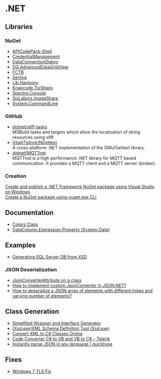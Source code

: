 # .NET

## Libraries

### NuGet

* [APICodePack-Shell](https://www.nuget.org/packages/WindowsAPICodePack-Shell/#readme-body-tab)
* [CredentialManagement](https://www.nuget.org/packages/CredentialManagement/)
* [DataConnectionDialog](https://www.nuget.org/packages/DataConnectionDialog/1.2)
* [DG.AdvancedDataGridView](https://www.nuget.org/packages/DG.AdvancedDataGridView)
* [FCTB](https://www.nuget.org/packages/FCTB/)
* [Serilog](https://www.nuget.org/packages/Serilog/)
* [Lib.Harmony](https://www.nuget.org/packages/lib.harmony)
* [Knapcode.TorSharp](https://www.nuget.org/packages/Knapcode.TorSharp)
* [Spectre.Console](https://www.nuget.org/packages/spectre.console)
* [SixLabors.ImageSharp](https://www.nuget.org/packages/SixLabors.ImageSharp/)
* [System.CommandLine](https://www.nuget.org/packages/System.CommandLine)

### GitHub

* [dotnet/xliff-tasks](https://github.com/dotnet/xliff-tasks)  
MSBuild tasks and targets which allow the localization of string resources using xliff.
* [VitaliiTsilnyk/NGettext](https://github.com/VitaliiTsilnyk/NGettext)  
A cross-platform .NET implementation of the GNU/Gettext library.
* [dotnet/MQTTnet](https://github.com/dotnet/MQTTnet)  
MQTTnet is a high performance .NET library for MQTT based communication. It provides a MQTT client and a MQTT server (broker).

### Creation

[Create and publish a .NET Framework NuGet package using Visual Studio on Windows](https://docs.microsoft.com/en-us/nuget/quickstart/create-and-publish-a-package-using-visual-studio-net-framework)  
[Create a NuGet package using nuget.exe CLI](https://docs.microsoft.com/en-us/nuget/create-packages/creating-a-package)

## Documentation

* [Colors Class](https://docs.microsoft.com/en-us/dotnet/api/system.windows.media.colors?view=netframework-4.8)
* [DataColumn.Expression Property (System.Data)](https://docs.microsoft.com/en-us/dotnet/api/system.data.datacolumn.expression?view=netframework-4.8)

## Examples

* [Generating SQL Server DB from XSD](https://stackoverflow.com/questions/467176/generating-sql-server-db-from-xsd)

### JSON Deserialization

* [JsonConverterAttribute on a class](https://www.newtonsoft.com/json/help/html/JsonConverterAttributeClass.htm)
* [How to implement custom JsonConverter in JSON.NET?](https://stackoverflow.com/questions/8030538/how-to-implement-custom-jsonconverter-in-json-net)
* [How to deserialize a JSON array of elements with different types and varying number of elements?](https://stackoverflow.com/questions/54027333/how-to-deserialize-a-json-array-of-elements-with-different-types-and-varying-num)

## Class Generation

* [Simplified Wrapper and Interface Generator](http://www.swig.org/)
* [(Xsd.exe)XML Schema Definition Tool (Xsd.exe)](https://docs.microsoft.com/en-us/dotnet/standard/serialization/xml-schema-definition-tool-xsd-exe)
* [Convert XML to C# Classes Online](https://json2csharp.com/code-converters/xml-to-csharp)
* [Code Converter C# to VB and VB to C# – Telerik](https://converter.telerik.com/)
* [Instantly parse JSON in any language | quicktype](https://app.quicktype.io/)

## Fixes

* [Windows 7 TLS Fix](https://github.com/NuGet/NuGetGallery/issues/8176#issuecomment-683923724)

